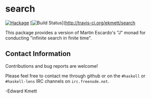 search
======

[![Hackage](https://img.shields.io/hackage/v/search.svg)](https://hackage.haskell.org/package/search) [![Build Status](https://secure.travis-ci.org/ekmett/search.png?branch=master)](http://travis-ci.org/ekmett/search


This package provides a version of Martin Escardo's "J" monad for conducting "infinite search in finite time".

Contact Information
-------------------

Contributions and bug reports are welcome!

Please feel free to contact me through github or on the `#haskell` or `#haskell-lens` IRC channels on `irc.freenode.net`.

-Edward Kmett
